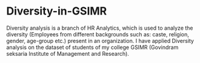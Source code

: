 # Diversity-in-GSIMR
Diversity analysis is a branch of HR Analytics, which is used to analyze the  diversity (Employees from different backgrounds such as: caste, religion, gender,  age-group etc.) present in an organization. I have applied Diversity analysis on the  dataset of students of my college GSIMR (Govindram seksaria Institute of Management  and Research).
